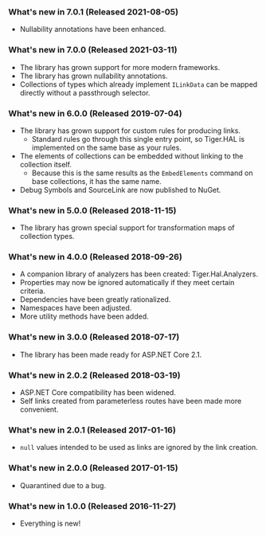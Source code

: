 ### What's new in 7.0.1 (Released 2021-08-05)

* Nullability annotations have been enhanced.

### What's new in 7.0.0 (Released 2021-03-11)

* The library has grown support for more modern frameworks.
* The library has grown nullability annotations.
* Collections of types which already implement `ILinkData` can be mapped directly without a passthrough selector.

### What's new in 6.0.0 (Released 2019-07-04)

* The library has grown support for custom rules for producing links.
  * Standard rules go through this single entry point, so Tiger.HAL is implemented on the same base as your rules.
* The elements of collections can be embedded without linking to the collection itself.
  * Because this is the same results as the `EmbedElements` command on base collections, it has the same name.
* Debug Symbols and SourceLink are now published to NuGet.

### What's new in 5.0.0 (Released 2018-11-15)

* The library has grown special support for transformation maps of collection types.

### What's new in 4.0.0 (Released 2018-09-26)

* A companion library of analyzers has been created: Tiger.Hal.Analyzers.
* Properties may now be ignored automatically if they meet certain criteria.
* Dependencies have been greatly rationalized.
* Namespaces have been adjusted.
* More utility methods have been added.

### What's new in 3.0.0 (Released 2018-07-17)

* The library has been made ready for ASP.NET Core 2.1.

### What's new in 2.0.2 (Released 2018-03-19)

* ASP.NET Core compatibility has been widened.
* Self links created from parameterless routes have been made more convenient.

### What's new in 2.0.1 (Released 2017-01-16)

* `null` values intended to be used as links are ignored by the link creation.

### What's new in 2.0.0 (Released 2017-01-15)

* Quarantined due to a bug.

### What's new in 1.0.0 (Released 2016-11-27)

* Everything is new!
